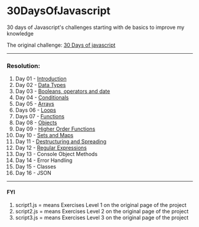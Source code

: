 # 30DaysOfJavascript

30 days of Javascript's challenges starting with de basics to improve my knowledge

The original challenge:
[30 Days of javascript](https://github.com/Asabeneh/30-Days-Of-JavaScript)

---

### Resolution:

1.  Day 01 - [Introduction](https://github.com/fmarga/30DaysOfJavascript/tree/master/day01)
2.  Day 02 - [Data Types](https://github.com/fmarga/30DaysOfJavascript/tree/master/day02)
3.  Day 03 - [Booleans, operators and date](https://github.com/fmarga/30DaysOfJavascript/tree/master/day03)
4.  Day 04 - [Conditionals](https://github.com/fmarga/30DaysOfJavascript/tree/master/day04)
5.  Day 05 - [Arrays](https://github.com/fmarga/30DaysOfJavascript/tree/master/day05)
6.  Days 06 - [Loops](https://github.com/fmarga/30DaysOfJavascript/tree/master/day06)
7.  Days 07 - [Functions](https://github.com/fmarga/30DaysOfJavascript/tree/master/day07)
8.  Day 08 - [Objects](https://github.com/fmarga/30DaysOfJavascript/tree/master/day08)
9.  Day 09 - [Higher Order Functions](https://github.com/fmarga/30DaysOfJavascript/tree/master/day09)
10. Day 10 - [Sets and Maps](https://github.com/fmarga/30DaysOfJavascript/tree/master/day10)
11. Day 11 - [Destructuring and Spreading](https://github.com/fmarga/30DaysOfJavascript/tree/master/day11)
12. Day 12 - [Regular Expressions](https://github.com/fmarga/30DaysOfJavascript/tree/master/day12)
13. Day 13 - Console Object Methods
14. Day 14 - Error Handling
15. Day 15 - Classes
16. Day 16 - JSON

---

#### FYI

1. script1.js = means Exercises Level 1 on the original page of the project
2. script2.js = means Exercises Level 2 on the original page of the project
3. script3.js = means Exercises Level 3 on the original page of the project
